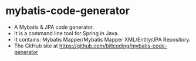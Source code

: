 # mybatis-code-generator

* A Mybatis & JPA code generator.
* It is a command line tool for Spring in Java.
* It contains: Mybatis Mapper/Mybatis Mapper XML/Entity/JPA Repository.
* The GitHub site at https://github.com/billcoding/mybatis-code-generator
